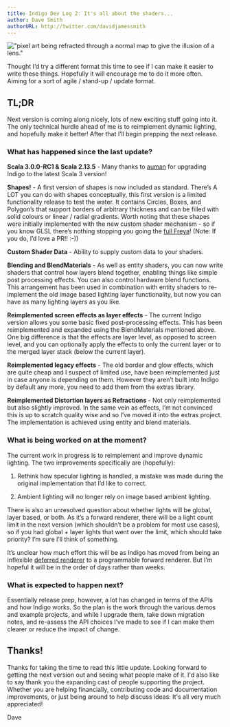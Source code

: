 ```yaml
---
title: Indigo Dev Log 2: It's all about the shaders...
author: Dave Smith
authorURL: http://twitter.com/davidjamessmith
---
```


!["pixel art being refracted through a normal map to give the illusion of a lens."](/img/refractions.png)

Thought I’d try a different format this time to see if I can make it easier to write these things. Hopefully it will encourage me to do it more often. Aiming for a sort of agile / stand-up / update format.

## TL;DR

Next version is coming along nicely, lots of new exciting stuff going into it. The only technical hurdle ahead of me is to reimplement dynamic lighting, and hopefully make it better! After that I’ll begin prepping the next release.

<!--truncate-->

### What has happened since the last update?

**Scala 3.0.0-RC1 & Scala 2.13.5** - Many thanks to [auman](https://github.com/aumann) for upgrading Indigo to the latest Scala 3 version!

**Shapes!** - A first version of shapes is now included as standard. There’s A LOT you can do with shapes conceptually, this first version is a limited functionality release to test the water. It contains Circles, Boxes, and Polygon’s that support borders of arbitrary thickness and can be filled with solid colours or linear / radial gradients. Worth noting that these shapes were initially implemented with the new custom shader mechanism - so if you know GLSL there’s nothing stopping you going the [full Freya](https://acegikmo.com/shapes/)! (Note: If you do, I’d love a PR!! :-))

**Custom Shader Data** - Ability to supply custom data to your shaders.

**Blending and BlendMaterials** - As well as entity shaders, you can now write shaders that control how layers blend together, enabling things like simple post processing effects. You can also control hardware blend functions. This arrangement has been used in combination with entity shaders to re-implement the old image based lighting layer functionality, but now you can have as many lighting layers as you like.

**Reimplemented screen effects as layer effects** - The current Indigo version allows you some basic fixed post-processing effects. This has been reimplemented and expanded using the BlendMaterials mentioned above. One big difference is that the effects are layer level, as opposed to screen level, and you can optionally apply the effects to only the current layer or to the merged layer stack (below the current layer).

**Reimplemented legacy effects** - The old border and glow effects, which are quite cheap and I suspect of limited use, have been reimplemented just in case anyone is depending on them. However they aren’t built into Indigo by default any more, you need to add them from the extras library.

**Reimplemented Distortion layers as Refractions** - Not only reimplemented but also slightly improved. In the same vein as effects, I’m not convinced this is up to scratch quality wise and so I’ve moved it into the extras project. The implementation is achieved using entity and blend materials.

### What is being worked on at the moment?

The current work in progress is to reimplement and improve dynamic lighting. The two improvements specifically are (hopefully):

1.  Rethink how specular lighting is handled, a mistake was made during the original implementation that I’d like to correct.

2.  Ambient lighting will no longer rely on image based ambient lighting.

There is also an unresolved question about whether lights will be global, layer based, or both. As it’s a forward renderer, there will be a light count limit in the next version (which shouldn’t be a problem for most use cases), so if you had global + layer lights that went over the limit, which should take priority? I’m sure I’ll think of something.

It’s unclear how much effort this will be as Indigo has moved from being an inflexible [deferred renderer](https://en.wikipedia.org/wiki/Deferred_shading) to a programmable forward renderer. But I’m hopeful it will be in the order of days rather than weeks.

### What is expected to happen next?

Essentially release prep, however, a lot has changed in terms of the APIs and how Indigo works. So the plan is the work through the various demos and example projects, and while I upgrade them, take down migration notes, and re-assess the API choices I’ve made to see if I can make them clearer or reduce the impact of change.

## Thanks!

Thanks for taking the time to read this little update. Looking forward to getting the next version out and seeing what people make of it. I'd also like to say thank you the expanding cast of people supporting the project. Whether you are helping financially, contributing code and documentation improvements, or just being around to help discuss ideas: It's all very much appreciated!

Dave
